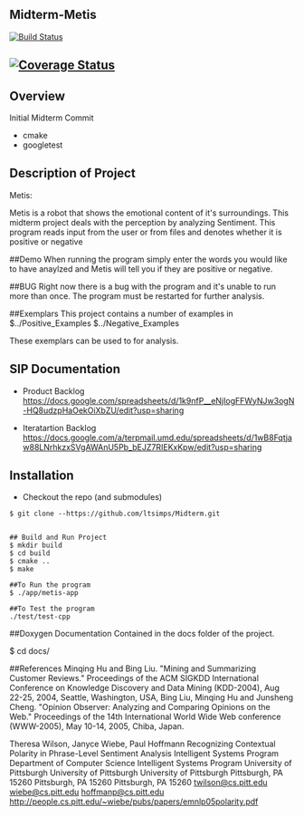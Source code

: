 ## Midterm-Metis 
[![Build Status](https://travis-ci.org/ltsimps/Midterm.svg?branch=master)](https://travis-ci.org/ltsimps/Midterm)

[![Coverage Status](https://coveralls.io/repos/github/ltsimps/Midterm/badge.svg?branch=master)](https://coveralls.io/github/ltsimps/Midterm?branch=master)
---

## Overview

Initial Midterm Commit 
- cmake
- googletest

## Description of Project
Metis:

Metis is a robot that shows the emotional content of it's surroundings. This midterm project deals with the perception by analyzing  Sentiment. This program reads input from the user or from files and denotes whether it is positive or negative


##Demo
When running the program simply enter the words you would like to have anaylzed and Metis will tell you if they are positive or negative.

##BUG
Right now there is a bug with the program and it's unable to run more than once. The program must be restarted for further analysis.




##Exemplars 
This project contains a number of examples in 
$../Positive_Examples 
$../Negative_Examples

These exemplars can be used to for analysis.


## SIP Documentation 
- Product Backlog
 https://docs.google.com/spreadsheets/d/1k9nfP__eNjIogFFWyNJw3ogN-HQ8udzpHaOekOiXbZU/edit?usp=sharing

- Iteratartion Backlog
https://docs.google.com/a/terpmail.umd.edu/spreadsheets/d/1wB8Fqtjaw88LNrhkzxSVgAWAnU5Pb_bEJZ7RIEKxKpw/edit?usp=sharing


## Installation

- Checkout the repo (and submodules)
```
$ git clone --https://github.com/ltsimps/Midterm.git


## Build and Run Project
$ mkdir build
$ cd build
$ cmake ..
$ make

##To Run the program
$ ./app/metis-app

##To Test the program
./test/test-cpp

```

##Doxygen Documentation
Contained in the docs folder of the project.

$ cd docs/


##References
  Minqing Hu and Bing Liu. "Mining and Summarizing Customer Reviews." 
        Proceedings of the ACM SIGKDD International Conference on Knowledge 
        Discovery and Data Mining (KDD-2004), Aug 22-25, 2004, Seattle, 
        Washington, USA, 
    Bing Liu, Minqing Hu and Junsheng Cheng. "Opinion Observer: Analyzing 
        and Comparing Opinions on the Web." Proceedings of the 14th 
        International World Wide Web conference (WWW-2005), May 10-14, 
        2005, Chiba, Japan.

  Theresa Wilson, Janyce Wiebe, Paul Hoffmann
	Recognizing Contextual Polarity in Phrase-Level Sentiment Analysis
	Intelligent Systems Program Department of Computer Science Intelligent Systems Program
	University of Pittsburgh University of Pittsburgh University of Pittsburgh Pittsburgh, PA 15260
	Pittsburgh, PA 15260 Pittsburgh, PA 15260
	twilson@cs.pitt.edu wiebe@cs.pitt.edu hoffmanp@cs.pitt.edu
	http://people.cs.pitt.edu/~wiebe/pubs/papers/emnlp05polarity.pdf
	
	
	